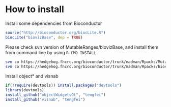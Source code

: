 # How to install


Install some dependencies from Bioconductor

```r
source("http://bioconductor.org/biocLite.R")
biocLite("biovizBase", dep = TRUE)
```

Please check svn version of MutableRanges/biovizBase, and install them from
command line by using `R CMD INSTALL`

```bash
svn co https://hedgehog.fhcrc.org/bioconductor/trunk/madman/Rpacks/MutableRanges/
svn co https://hedgehog.fhcrc.org/bioconductor/trunk/madman/Rpacks/biovizBase/
```

Install object* and visnab

```r
if(!require(devtools)) install.packages("devtools")
library(devtools)
install_github("objectWidgetsQt", "tengfei")
install_github("visnab", "tengfei")
```


